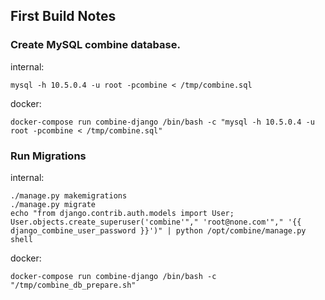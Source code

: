 ## First Build Notes

### Create MySQL combine database.

internal:
```
mysql -h 10.5.0.4 -u root -pcombine < /tmp/combine.sql
```

docker:
```
docker-compose run combine-django /bin/bash -c "mysql -h 10.5.0.4 -u root -pcombine < /tmp/combine.sql"
```

### Run Migrations

internal:
```
./manage.py makemigrations
./manage.py migrate
echo "from django.contrib.auth.models import User; User.objects.create_superuser('combine'"," 'root@none.com'"," '{{ django_combine_user_password }}')" | python /opt/combine/manage.py shell
```

docker:
```
docker-compose run combine-django /bin/bash -c "/tmp/combine_db_prepare.sh"
```

